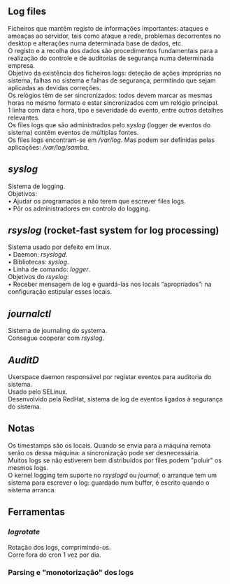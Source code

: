 ## Log files
Ficheiros que mantêm registo de informações importantes: ataques e ameaças ao servidor, tais como ataque a rede, problemas decorrentes no desktop e alterações numa determinada base de dados, etc.
<br>
O registo e a recolha dos dados são procedimentos fundamentais para a realização do controle e de auditorias de segurança numa determinada empresa.
<br>
Objetivo da existência dos ficheiros logs: deteção de ações impróprias no sistema, falhas no sistema e falhas de segurança, permitindo que sejam aplicadas as devidas correções.
<br>
Os relógios têm de ser sincronizados: todos devem marcar as mesmas horas no mesmo formato e estar sincronizados com um relógio principal.
<br>
1 linha com data e hora, tipo e severidade do evento, entre outros detalhes relevantes.
<br>
Os files logs que são administrados pelo *syslog* (logger de eventos do sistema) contêm eventos de múltiplas fontes.
<br>
Os files logs encontram-se em */var/log*. Mas podem ser definidas pelas aplicações: */var/log/samba*.

## *syslog*
Sistema de logging.
<br>
Objetivos: <br>
• Ajudar os programados a não terem que escrever files logs. <br>
• Pôr os administradores em controlo do logging. <br>

## *rsyslog* (rocket-fast system for log processing)
Sistema usado por defeito em linux. <br>
• Daemon: *rsyslogd*. <br>
• Bibliotecas: *syslog*. <br>
• Linha de comando: *logger*. <br>
Objetivos do *rsyslog*: <br>
• Receber mensagem de log e guardá-las nos locais “apropriados”: na configuração estipular esses locais.

## *journalctl*
Sistema de journaling do systema.
<br>
Consegue cooperar com *rsyslog*.

## *AuditD*
Userspace daemon responsável por registar eventos para auditoria do sistema.
<br>
Usado pelo SELinux.
<br>
Desenvolvido pela RedHat, sistema de log de eventos ligados à segurança do sistema.

## Notas
Os timestamps são os locais. Quando se envia para a máquina remota serão os dessa máquina: a sincronização pode ser desnecessária.
<br>
Muitos logs se não estiverem bem distribuídos por files podem "poluir" os mesmos logs.
<br>
O kernel logging tem suporte no *rsyslogd* ou *journal*; o arranque tem um sistema para escrever o log: guardado num buffer, é escrito quando o sistema arranca.

## Ferramentas
### *logrotate*
Rotação dos logs, comprimindo-os.
<br>
Corre fora do cron 1 vez por dia.

### Parsing e "monotorização" dos logs
